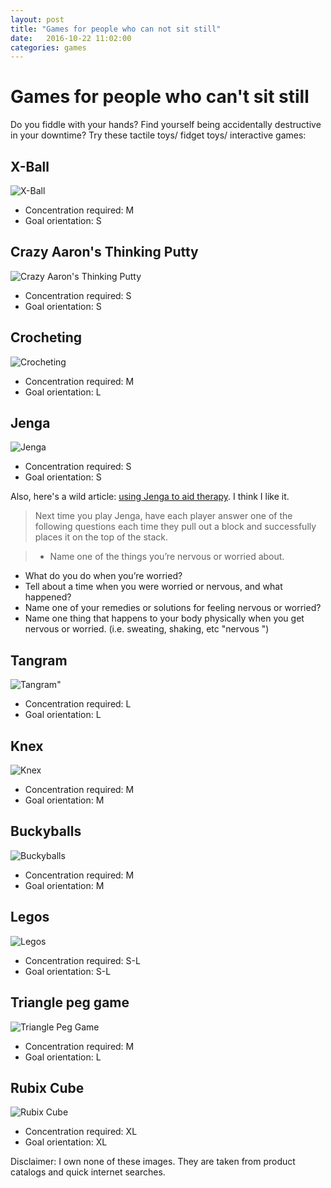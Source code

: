 ```yaml
---
layout: post
title: "Games for people who can not sit still"
date:   2016-10-22 11:02:00
categories: games
---
```


# Games for people who can't sit still

Do you fiddle with your hands? Find yourself being accidentally destructive in your downtime?  Try these tactile toys/ fidget toys/ interactive games:

## X-Ball
![X-Ball]("/images/x-ball.jpg "X-Ball")
- Concentration required: M
- Goal orientation: S

## Crazy Aaron's Thinking Putty
![Crazy Aaron's Thinking Putty]("/images/crazy-aarons-thinking-putty.jpg "Crazy Aaron's Thinking Putty")
- Concentration required: S
- Goal orientation: S

## Crocheting
![Crocheting]("/images/crocheting.jpg "Crocheting")
- Concentration required: M
- Goal orientation: L

## Jenga
![Jenga]("/images/jenga.jpg "Jenga")
- Concentration required: S
- Goal orientation: S

Also, here's a wild article: [using Jenga to aid therapy](https://sgvcounseling.com/2014/01/27/games-for-therapist-and-parents-jenga-anxieties-and-worries/).  I think I like it.
> Next time you play Jenga, have each player answer one of the following questions each time they pull out a block and successfully places it on the top of the stack.

>- Name one of the things you’re nervous or worried about.
- What do you do when you’re worried?
- Tell about a time when you were worried or nervous, and what happened?
- Name one of your remedies or solutions for feeling nervous or worried?
- Name one thing that happens to your body physically when you get nervous or worried. (i.e. sweating, shaking, etc "nervous ")

## Tangram
![Tangram"](="/images/tangram.jpg "Tangram")
- Concentration required: L
- Goal orientation: L

## Knex
![Knex]("/images/knex.jpg "Knex")
- Concentration required: M
- Goal orientation: M

## Buckyballs
![Buckyballs]("/images/buckyballs.jpg "Buckyballs")
- Concentration required: M
- Goal orientation: M

## Legos
![Legos]("/images/legos.jpg "Legos")
- Concentration required: S-L
- Goal orientation: S-L

## Triangle peg game
![Triangle Peg Game]("/images/peg.jpg "Triangle Peg Game")
- Concentration required: M
- Goal orientation: L

## Rubix Cube
![Rubix Cube]("/images/rubix-cube.jpg "Rubix Cube")
- Concentration required: XL
- Goal orientation: XL

Disclaimer: I own none of these images.  They are taken from product catalogs and quick internet searches.
